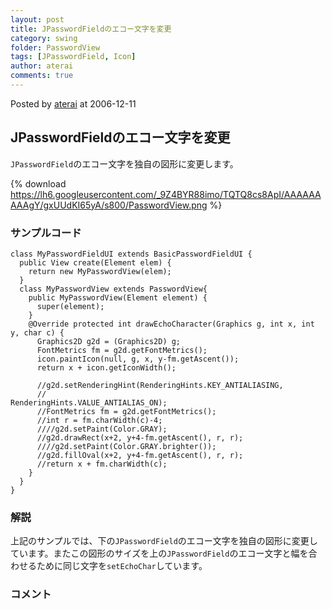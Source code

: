 ```yaml
---
layout: post
title: JPasswordFieldのエコー文字を変更
category: swing
folder: PasswordView
tags: [JPasswordField, Icon]
author: aterai
comments: true
---
```


Posted by [aterai](http://terai.xrea.jp/aterai.html) at 2006-12-11

## JPasswordFieldのエコー文字を変更
`JPasswordField`のエコー文字を独自の図形に変更します。


{% download https://lh6.googleusercontent.com/_9Z4BYR88imo/TQTQ8cs8ApI/AAAAAAAAAgY/gxUUdKI65yA/s800/PasswordView.png %}

### サンプルコード
<pre class="prettyprint"><code>class MyPasswordFieldUI extends BasicPasswordFieldUI {
  public View create(Element elem) {
    return new MyPasswordView(elem);
  }
  class MyPasswordView extends PasswordView{
    public MyPasswordView(Element element) {
      super(element);
    }
    @Override protected int drawEchoCharacter(Graphics g, int x, int y, char c) {
      Graphics2D g2d = (Graphics2D) g;
      FontMetrics fm = g2d.getFontMetrics();
      icon.paintIcon(null, g, x, y-fm.getAscent());
      return x + icon.getIconWidth();

      //g2d.setRenderingHint(RenderingHints.KEY_ANTIALIASING,
      //                                    RenderingHints.VALUE_ANTIALIAS_ON);
      //FontMetrics fm = g2d.getFontMetrics();
      //int r = fm.charWidth(c)-4;
      ////g2d.setPaint(Color.GRAY);
      //g2d.drawRect(x+2, y+4-fm.getAscent(), r, r);
      ////g2d.setPaint(Color.GRAY.brighter());
      //g2d.fillOval(x+2, y+4-fm.getAscent(), r, r);
      //return x + fm.charWidth(c);
    }
  }
}
</code></pre>

### 解説
上記のサンプルでは、下の`JPasswordField`のエコー文字を独自の図形に変更しています。またこの図形のサイズを上の`JPasswordField`のエコー文字と幅を合わせるために同じ文字を`setEchoChar`しています。

### コメント

